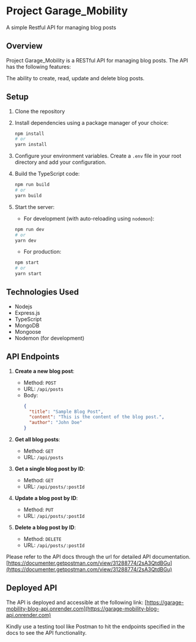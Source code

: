 # Project Garage_Mobility

A simple Restful API for managing blog posts

## Overview
Project Garage_Mobility is a RESTful API for managing blog posts. The API has the following features:

The ability to create, read, update and delete blog posts.

## Setup

1. Clone the repository

2. Install dependencies using a package manager of your choice:

    ```sh
    npm install
    # or
    yarn install
    ```

3. Configure your environment variables. Create a `.env` file in your root directory and add your configuration.


4. Build the TypeScript code:

    ```sh
    npm run build
    # or
    yarn build
    ```

5. Start the server:
    - For development (with auto-reloading using `nodemon`):

    ```sh
    npm run dev
    # or
    yarn dev
    ```

    - For production:

    ```sh
    npm start
    # or
    yarn start
    ```

## Technologies Used
- Nodejs
- Express.js
- TypeScript
- MongoDB
- Mongoose
- Nodemon (for development)


## API Endpoints

1. **Create a new blog post**:
   - Method: `POST`
   - URL: `/api/posts`
   - Body:
     ```json
     {
       "title": "Sample Blog Post",
       "content": "This is the content of the blog post.",
       "author": "John Doe"
     }
     ```

2. **Get all blog posts**:
   - Method: `GET`
   - URL: `/api/posts`

3. **Get a single blog post by ID**:
   - Method: `GET`
   - URL: `/api/posts/:postId`

4. **Update a blog post by ID**:
   - Method: `PUT`
   - URL: `/api/posts/:postId`

5. **Delete a blog post by ID**:
   - Method: `DELETE`
   - URL: `/api/posts/:postId`

Please refer to the API docs through the url for detailed API documentation.
[https://documenter.getpostman.com/view/31288774/2sA3QtdBGu](https://documenter.getpostman.com/view/31288774/2sA3QtdBGu)


## Deployed API
The API is deployed and accessible at the following link:
[https://garage-mobility-blog-api.onrender.com](https://garage-mobility-blog-api.onrender.com)

Kindly use a testing tool like Postman to hit the endpoints specified in the docs to see the API functionality.
